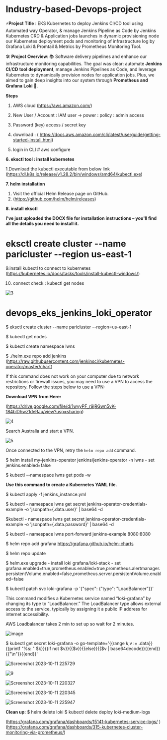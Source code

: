 # Industry-based-Devops-project

⚡𝐏𝐫𝐨𝐣𝐞𝐜𝐭 𝐓𝐢𝐭𝐥𝐞 :
EKS Kubernetes to deploy Jenkins CI/CD tool using Automated way Operator, & manage Jenkins Pipeline as Code by Jenkins Kubernetes CRD & Application jobs launches in dynamic provisioning node our Kubernetes deployment pods and monitoring of infrastructure log by Grafana Loki & Promtail & Metrics by Prometheus Monitoring Tool.

🛠️ 𝐏𝐫𝐨𝐣𝐞𝐜𝐭 𝐎𝐯𝐞𝐫𝐯𝐢𝐞𝐰:
📚 Software delivery pipelines and enhance our infrastructure monitoring capabilities. The goal was clear: automate 𝐉𝐞𝐧𝐤𝐢𝐧𝐬 𝐂𝐈/𝐂𝐃 𝐭𝐨𝐨𝐥 𝐝𝐞𝐩𝐥𝐨𝐲𝐦𝐞𝐧𝐭, manage Jenkins Pipelines as Code, and leverage Kubernetes to dynamically provision nodes for application jobs. Plus, we aimed to gain deep insights into our system through 𝐏𝐫𝐨𝐦𝐞𝐭𝐡𝐞𝐮𝐬 𝐚𝐧𝐝 𝐆𝐫𝐚𝐟𝐚𝐧𝐚 𝐋𝐨𝐤𝐢 🌈.

**Steps**

1. AWS cloud (https://aws.amazon.com/)

2. New User / Account : IAM user -> power : policy : admin access

3. Password (key) access / secret key

4. download : ( https://docs.aws.amazon.com/cli/latest/userguide/getting-started-install.html)
 
5. login in CLI # aws configure

**6. eksctl tool : install kubernetes**

1.Download the kubectl executable from below link
(https://dl.k8s.io/release/v1.28.2/bin/windows/amd64/kubectl.exe)

**7. helm installation**

1. Visit the official Helm Release page on GitHub.
2. (https://github.com/helm/helm/releases)

**8. install eksctl**

**I've just uploaded the DOCX file for installation instructions – you'll find all the details you need to install it.**

# eksctl create cluster --name paricluster --region us-east-1

9.install kubectl to connect to kubernetes 
(https://kubernetes.io/docs/tasks/tools/install-kubectl-windows/)

10. connect check : kubectl get nodes

 ![3](https://github.com/Anandprati/industry-based-Devops-project/assets/94226733/863fc9f0-cb03-4e2a-945f-b0a5b6d796da)

# devops_eks_jenkins_loki_operator
$ eksctl create cluster --name paricluster --region=us-east-1 

$ kubectl get nodes

$ kubectl create namespace lwns

$ ./helm.exe repo add jenkins (https://raw.githubusercontent.com/jenkinsci/kubernetes-operator/master/chart)

If this command does not work on your computer due to network restrictions or firewall issues, you may need to use a VPN to access the repository. Follow the steps below to use a VPN:

**Download VPN from Here:**

(https://drive.google.com/file/d/1wyyPF_r9jRGwn5vK-184blDhwz1deRJu/view?usp=sharing)

![4](https://github.com/Anandprati/industry-based-Devops-project/assets/94226733/a9b4102b-34e0-4c0a-a801-ab96797cfd99)


Search Australia and start a VPN.

![5](https://github.com/Anandprati/industry-based-Devops-project/assets/94226733/e6303140-a431-485f-9e7c-afd343db8449)


Once connected to the VPN, retry the `helm repo add` command.

$ helm install my-jenkins-operator jenkins/jenkins-operator -n lwns - set jenkins.enabled=false

$ kubectl --namespace lwns get pods -w

**Use this command to create a Kubernetes YAML file.**

$ kubectl apply -f jenkins_instance.yml

$ kubectl - namespace lwns get secret jenkins-operator-credentials-example -o 'jsonpath={.data.user}' | base64 -d

$kubectl - namespace lwns get secret jenkins-operator-credentials-example -o 'jsonpath={.data.password}' | base64 -d

$ kubectl - namespace lwns port-forward jenkins-example 8080:8080

$ helm repo add grafana https://grafana.github.io/helm-charts

$ helm repo update

$ helm.exe upgrade - install loki grafana/loki-stack - set grafana.enabled=true,prometheus.enabled=true,prometheus.alertmanager.persistentVolume.enabled=false,prometheus.server.persistentVolume.enabled=false

$ kubectl patch svc loki-grafana -p '{"spec": {"type": "LoadBalancer"}}'

 This command modifies a Kubernetes service named “loki-grafana” by changing its type to “LoadBalancer.” The LoadBalancer type allows external access to the service, typically by assigning it a public IP address for internet accessibility.

 AWS Loadbalancer takes 2 min to set up so wait for 2 minutes.

 ![image](https://github.com/Anandprati/industry-based-Devops-project/assets/94226733/ddc680fb-f95d-4d8d-bb80-2cab62377cb9)

$ kubectl get secret loki-grafana -o go-template='{{range $k,$v := .data}}{{printf "%s: " $k}}{{if not $v}}{{$v}}{{else}}{{$v | base64decode}}{{end}}{{"\n"}}{{end}}'

![Screenshot 2023-10-11 225729](https://github.com/Anandprati/industry-based-Devops-project/assets/94226733/5cc9b118-3b25-407e-a878-db93a299f664)

![9](https://github.com/Anandprati/industry-based-Devops-project/assets/94226733/966fad91-ca01-4046-b3ba-65afbefa9742)

![Screenshot 2023-10-11 220327](https://github.com/Anandprati/industry-based-Devops-project/assets/94226733/510cc9ab-0672-4423-bd0e-b57a305f0171)

![Screenshot 2023-10-11 220345](https://github.com/Anandprati/industry-based-Devops-project/assets/94226733/85fdb84a-716a-4084-89b9-b7cc28faf874)

![Screenshot 2023-10-11 225947](https://github.com/Anandprati/industry-based-Devops-project/assets/94226733/ba9e062e-74a4-46d1-b8ca-e335f8443632)


**Clean up:**
$ helm delete loki $ kubectl delete deploy loki-medium-logs

(https://grafana.com/grafana/dashboards/15141-kubernetes-service-logs/ )
(https://grafana.com/grafana/dashboards/315-kubernetes-cluster-monitoring-via-prometheus/)






 













